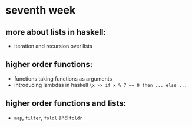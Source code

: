 seventh week
==============

more about lists in haskell:
----------------------
* iteration and recursion over lists

higher order functions:
----------------------
* functions taking functions as arguments
* introducing lambdas in haskell `\x -> if x % 7 == 0 then ... else ...`

higher order functions and lists:
-----------------------
* `map`, `filter`, `foldl` and `foldr`
